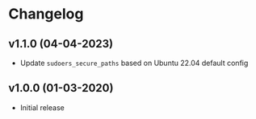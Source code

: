 # Changelog

## v1.1.0 (04-04-2023)

- Update `sudoers_secure_paths` based on Ubuntu 22.04 default config

## v1.0.0 (01-03-2020)

- Initial release
